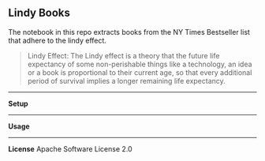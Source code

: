 ## Lindy Books

The notebook in this repo extracts books from the NY Times Bestseller list that adhere to the lindy effect.

> Lindy Effect:
> The Lindy effect is a theory that the future life expectancy of some non-perishable things like a technology, an idea
> or a book is proportional to their current age, so that every additional period of survival implies a longer remaining life expectancy.

---
**Setup**

---
**Usage**

---
**License**
Apache Software License 2.0
